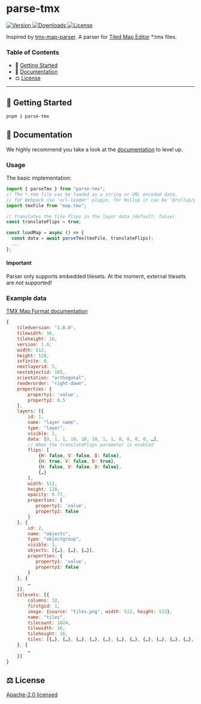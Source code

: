 # parse-tmx

<p>
  <a href="https://www.npmjs.com/package/parse-tmx">
    <img src="https://img.shields.io/npm/v/parse-tmx.svg?style=flat&colorA=18181B&colorB=28CF8D" alt="Version">
  </a>
  <a href="https://www.npmjs.com/package/parse-tmx">
    <img src="https://img.shields.io/npm/dm/parse-tmx.svg?style=flat&colorA=18181B&colorB=28CF8D" alt="Downloads">
  </a>
  <a href="https://github.com/Esposter/Esposter/blob/main/LICENSE">
    <img src="https://img.shields.io/github/license/parse-tmx/parse-tmx.svg?style=flat&colorA=18181B&colorB=28CF8D" alt="License">
  </a>
</p>

Inspired by [tmx-map-parser](https://github.com/praghus/tmx-map-parser).
A parser for [Tiled Map Editor](http://www.mapeditor.org/) \*.tmx files.

### Table of Contents

- 🚀 [Getting Started](#getting-started)
- 📖 [Documentation](#documentation)
- ⚖️ [License](#license)

---

## <a name="getting-started">🚀 Getting Started</a>

```bash
pnpm i parse-tmx
```

## <a name="documentation">📖 Documentation</a>

We highly recommend you take a look at the [documentation](https://esposter.com/docs/modules/parse_tmx.html) to level up.

### Usage

The basic implementation:

```ts
import { parseTmx } from "parse-tmx";
// The *.tmx file can be loaded as a string or URL encoded data.
// for Webpack use 'url-loader' plugin, for Rollup it can be '@rollup/plugin-url'
import tmxFile from "map.tmx";

// Translates the tile flips in the layer data (default: false)
const translateFlips = true;

const loadMap = async () => {
  const data = await parseTmx(tmxFile, translateFlips);
  ...
};
```

#### Important

Parser only supports embedded tilesets. At the moment, external tilesets are not supported!

### Example data

[TMX Map Format documentation](https://doc.mapeditor.org/en/stable/reference/tmx-map-format/)

```js
{
    tiledversion: "1.8.0",
    tilewidth: 16,
    tileheight: 16,
    version: 1.8,
    width: 512,
    height: 128,
    infinite: 0,
    nextlayerid: 5,
    nextobjectid: 165,
    orientation: "orthogonal",
    renderorder: "right-down",
    properties: {
        property1: 'value',
        property2: 0.5
    },
    layers: [{
        id: 1,
        name: "layer name",
        type: "layer",
        visible: 1,
        data: [0, 1, 1, 10, 10, 10, 1, 1, 0, 0, 0, 0, …],
        // When the translateFlips parameter is enabled
        flips: [
            {H: false, V: false, D: false},
            {H: true, V: false, D: true},
            {H: false, V: false, D: false},
            {…}
        ],
        width: 512,
        height: 128,
        opacity: 0.77,
        properties: {
           property1: 'value',
           property2: false
        }
    }, {
        id: 2,
        name: "objects",
        type: "objectgroup",
        visible: 1,
        objects: [{…}, {…}, {…}],
        properties: {
           property1: 'value',
           property2: false
        }
    }, {
        …
    }],
    tilesets: [{
        columns: 32,
        firstgid: 1,
        image: {source: "tiles.png", width: 512, height: 512},
        name: "tiles",
        tilecount: 1024,
        tilewidth: 16,
        tileheight: 16,
        tiles: [{…}, {…}, {…}, {…}, {…}, {…}, {…}, {…}, {…}, {…}, {…}, {…}]
    }, {
        …
    }]
}
```

## <a name="license">⚖️ License</a>

[Apache-2.0 licensed](https://github.com/Esposter/Esposter/blob/main/LICENSE)
